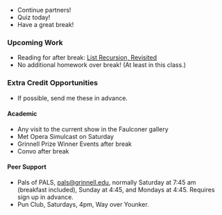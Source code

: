 * Continue partners!
* Quiz today!
* Have a great break!

### Upcoming Work

* Reading for after break:
  [List Recursion, Revisited](../readings/list-recursion-revisited-reading.html)
* No additional homework over break!  (At least in this class.)

### Extra Credit Opportunities

* If possible, send me these in advance.

#### Academic

* Any visit to the current show in the Faulconer gallery
* Met Opera Simulcast on Saturday
* Grinnell Prize Winner Events after break
* Convo after break

#### Peer Support

* Pals of PALS, pals@grinnell.edu, normally Saturday at 7:45 am (breakfast
  included), Sunday at 4:45, and Mondays at 4:45.  Requires sign up in 
  advance.  
* Pun Club, Saturdays, 4pm, Way over Younker.
